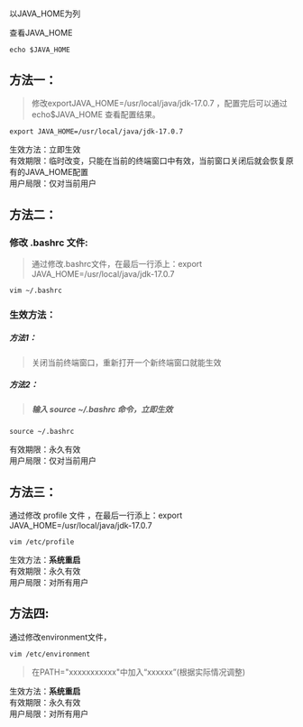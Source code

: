 ## 
以JAVA_HOME为列

查看JAVA_HOME

```shell
echo $JAVA_HOME
```

## 方法一：
> 修改exportJAVA_HOME=/usr/local/java/jdk-17.0.7 ，配置完后可以通过 echo$JAVA_HOME 查看配置结果。
>

```shell
export JAVA_HOME=/usr/local/java/jdk-17.0.7
```

生效方法：立即生效  
有效期限：临时改变，只能在当前的终端窗口中有效，当前窗口关闭后就会恢复原有的JAVA_HOME配置  
用户局限：仅对当前用户

## 方法二：
### 修改 .bashrc 文件:
> 通过修改.bashrc文件，在最后一行添上：export JAVA_HOME=/usr/local/java/jdk-17.0.7
>

```shell
vim ~/.bashrc
```

### 生效方法：
##### 方法1：
> 关闭当前终端窗口，重新打开一个新终端窗口就能生效
>

##### 方法2：
> ##### 输入 source ~/.bashrc 命令，立即生效

```shell
source ~/.bashrc
```

有效期限：永久有效  
用户局限：仅对当前用户

## 方法三：
通过修改 profile 文件 ，在最后一行添上：export JAVA_HOME=/usr/local/java/jdk-17.0.7

```shell
vim /etc/profile
```

生效方法：**系统重启**  
有效期限：永久有效  
用户局限：对所有用户



## 方法四:
通过修改environment文件，

```shell
vim /etc/environment
```

> 在PATH="xxxxxxxxxxx"中加入“xxxxxx”(根据实际情况调整)
>

生效方法：**系统重启**  
有效期限：永久有效  
用户局限：对所有用户

